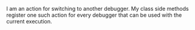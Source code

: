 I am an action for switching to another debugger.My class side methods register one such action for every debugger that can be used with the current execution.
